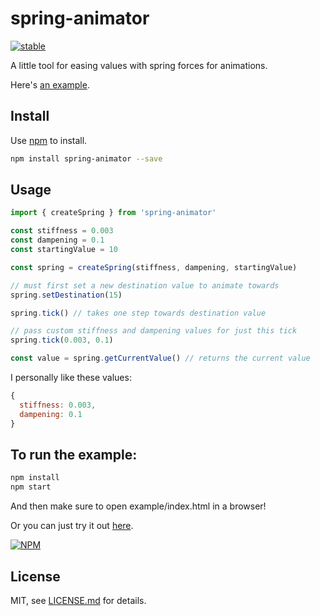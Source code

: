 # spring-animator

[![stable](http://badges.github.io/stability-badges/dist/stable.svg)](http://github.com/badges/stability-badges)

A little tool for easing values with spring forces for animations.

Here's [an example](https://rolyatmax.github.io/spring-animator/).

## Install

Use [npm](https://npmjs.com/) to install.

```sh
npm install spring-animator --save
```

## Usage

```js
import { createSpring } from 'spring-animator'

const stiffness = 0.003
const dampening = 0.1
const startingValue = 10

const spring = createSpring(stiffness, dampening, startingValue)

// must first set a new destination value to animate towards
spring.setDestination(15)

spring.tick() // takes one step towards destination value

// pass custom stiffness and dampening values for just this tick
spring.tick(0.003, 0.1)

const value = spring.getCurrentValue() // returns the current value
```

I personally like these values:

```js
{
  stiffness: 0.003,
  dampening: 0.1
}
```

## To run the example:

```sh
npm install
npm start
```

And then make sure to open example/index.html in a browser!

Or you can just try it out [here](https://rolyatmax.github.io/spring-animator/).

[![NPM](https://nodei.co/npm/spring-animator.png)](https://www.npmjs.com/package/spring-animator)

## License

MIT, see [LICENSE.md](http://github.com/rolyatmax/spring-animator/blob/master/LICENSE.md) for details.
